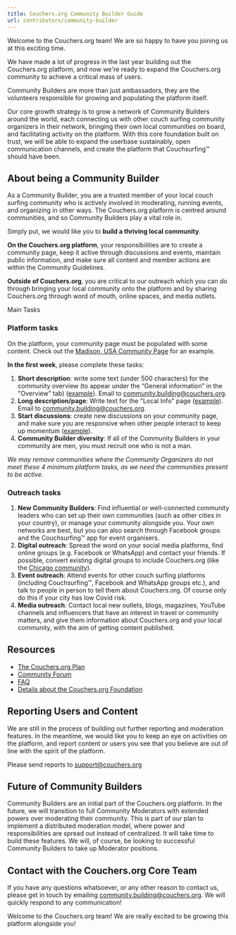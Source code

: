 ```yaml
---
title: Couchers.org Community Builder Guide
url: contributors/community-builder
---
```


Welcome to the Couchers.org team! We are so happy to have you joining us at this exciting time.

We have made a lot of progress in the last year building out the Couchers.org platform, and now we're ready to expand the Couchers.org community to achieve a critical mass of users.

Community Builders are more than just ambassadors, they are the volunteers responsible for growing and populating the platform itself.

Our core growth strategy is to grow a network of Community Builders around the world, each connecting us with other couch surfing community organizers in their network, bringing their own local communities on board, and facilitating activity on the platform. With this core foundation built on trust, we will be able to expand the userbase sustainably, open communication channels, and create the platform that Couchsurfing™ should have been.

## About being a Community Builder

As a Community Builder, you are a trusted member of your local couch surfing community who is actively involved in moderating, running events, and organizing in other ways. The Couchers.org platform is centred around communities, and so Community Builders play a vital role in.

Simply put, we would like you to **build a thriving local community**.

**On the Couchers.org platform**, your responsibilities are to create a community page, keep it active through discussions and events, maintain public information, and make sure all content and member actions are within the Community Guidelines.

**Outside of Couchers.org**, you are critical to our outreach which you can do through bringing your local community onto the platform and by sharing Couchers.org through word of mouth, online spaces, and media outlets.

Main Tasks

### Platform tasks

On the platform, your community page must be populated with some content. Check out the [Madison, USA Community Page](https://app.couchers.org/community/64/madison) for an example.

**In the first week**, please complete these tasks:

1. **Short description**: write some text (under 500 characters) for the community overview (to appear under the “General information” in the "Overview" tab) ([example](https://app.couchers.org/community/64/madison)). Email to community.building@couchers.org.
2. **Long description/page**: Write text for the "Local Info" page ([example](https://app.couchers.org/community/64/madison/info)). Email to community.building@couchers.org.
3. **Start discussions**: create new discussions on your community page, and make sure you are responsive when other people interact to keep up momentum ([example](https://app.couchers.org/community/54/russia)).
4. **Community Builder diversity**: If all of the Community Builders in your community are men, you must recruit one who is not a man.

_We may remove communities where the Community Organizers do not meet these 4 minimum platform tasks, as we need the communities present to be active._

### Outreach tasks

1. **New Community Builders**: Find influential or well-connected community leaders who can set up their own communities (such as other cities in your country), or manage your community alongside you. Your own networks are best, but you can also search through Facebook groups and the Couchsurfing™ app for event organisers.
2. **Digital outreach**: Spread the word on your social media platforms, find online groups (e.g. Facebook or WhatsApp) and contact your friends. If possible, convert existing digital groups to include Couchers.org (like the [Chicago community](https://www.facebook.com/groups/cschicago/)).
3. **Event outreach**: Attend events for other couch surfing platforms (including Couchsurfing™, Facebook and WhatsApp groups etc.), and talk to people in person to tell them about Couchers.org. Of course only do this if your city has low Covid risk.
4. **Media outreach**: Contact local new outlets, blogs, magazines, YouTube channels and influencers that have an interest in travel or community matters, and give them information about Couchers.org and your local community, with the aim of getting content published.

## Resources

- [The Couchers.org Plan](https://couchers.org/solutions/)
- [Community Forum](https://community.couchers.org)
- [FAQ](https://couchers.org/faq/)
- [Details about the Couchers.org Foundation](https://couchers.org/foundation/)

## Reporting Users and Content

We are still in the process of building out further reporting and moderation features. In the meantime, we would like you to keep an eye on activities on the platform, and report content or users you see that you believe are out of line with the spirit of the platform.

Please send reports to [support@couchers.org](mailto:support@couchers.org)

## Future of Community Builders

Community Builders are an initial part of the Couchers.org platform. In the future, we will transition to full Community Moderators with extended powers over moderating their community. This is part of our plan to implement a distributed moderation model, where power and responsibilities are spread out instead of centralized. It will take time to build these features. We will, of course, be looking to successful Community Builders to take up Moderator positions.

## Contact with the Couchers.org Core Team

If you have any questions whatsoever, or any other reason to contact us, please get in touch by emailing [community.building@couchers.org](mailto:community.building@couchers.org). We will quickly respond to any communication!

Welcome to the Couchers.org team! We are really excited to be growing this platform alongside you!
